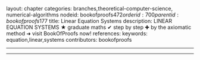 layout: chapter
categories: branches,theoretical-computer-science, numerical-algorithms
nodeid: bookofproofs$472
orderid: 700
parentid: bookofproofs$177
title: Linear Equation Systems
description: LINEAR EQUATION SYSTEMS &#9733; graduate maths &#10004; step by step &#10010; by the axiomatic method &#10140; visit BookOfProofs now!
references: 
keywords: equation,linear,systems
contributors: bookofproofs

---


---


